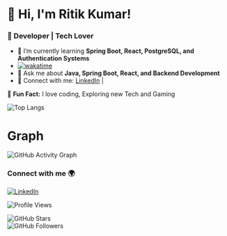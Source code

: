 # 👋 Hi, I'm Ritik Kumar!
### 🚀 Developer | Tech Lover  

<!--![Current Date](https://img.shields.io/badge/Date-Today's_Date-blue?style=for-the-badge)
-->
- 🌱 I’m currently learning **Spring Boot, React, PostgreSQL, and Authentication Systems**
- [![wakatime](https://wakatime.com/badge/user/d1f5352b-0593-4ba3-a37f-b91fd3e207d8/project/2e721ed1-3c42-4b72-8bf3-24a476fae3de.svg)](https://wakatime.com/badge/user/d1f5352b-0593-4ba3-a37f-b91fd3e207d8/project/2e721ed1-3c42-4b72-8bf3-24a476fae3de)
- 💬 Ask me about **Java, Spring Boot, React, and Backend Development**  
- 🔗 Connect with me: [LinkedIn](https://www.linkedin.com/in/ritikkumar352/) |

<!-- [Twitter](https://twitter.com/yourhandle) -->  
<!--
📊 **My GitHub Stats:**  
![GitHub Stats](https://github-readme-stats.vercel.app/api?username=ritikkumar352&show_icons=true&theme=dark)
-->
🚀 **Fun Fact:** I love coding, Exploring new Tech and Gaming 

![Top Langs](https://github-readme-stats.vercel.app/api/top-langs/?username=ritikkumar352&layout=compact&theme=radical)

# Graph  
![GitHub Activity Graph](https://github-readme-activity-graph.vercel.app/graph?username=ritikkumar352&theme=github-dark)
<!--
![GitHub Trophies](https://github-profile-trophy.vercel.app/?username=ritikkumar352&theme=darkhub&margin-w=15)
-->
### Connect with me 🌍  
[![LinkedIn](https://img.shields.io/badge/-LinkedIn-blue?style=flat&logo=linkedin)](https://www.linkedin.com/in/ritikkumar352/)  
<!--
[![Twitter](https://img.shields.io/badge/-Twitter-blue?style=flat&logo=twitter)](https://twitter.com/yourhandle)

![3D Contribution Graph](https://github.com/ritikkumar352/ritikkumar352/blob/main/profile-3d-contrib/profile-night-rainbow.svg)
![Snake animation](https://github.com/ritikkumar352/ritikkumar352/blob/output/github-contribution-grid-snake.svg)
-->
![Profile Views](https://komarev.com/ghpvc/?username=ritikkumar352&color=blue&style=flat-square)

![GitHub Stars](https://img.shields.io/github/stars/ritikkumar352?style=social)  
![GitHub Followers](https://img.shields.io/github/followers/ritikkumar352?style=social)  


